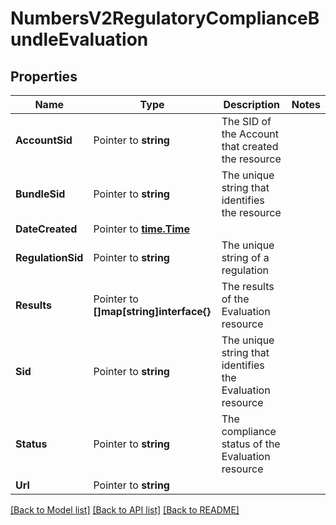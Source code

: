 # NumbersV2RegulatoryComplianceBundleEvaluation

## Properties
Name | Type | Description | Notes
------------ | ------------- | ------------- | -------------
**AccountSid** | Pointer to **string** | The SID of the Account that created the resource |
**BundleSid** | Pointer to **string** | The unique string that identifies the resource |
**DateCreated** | Pointer to [**time.Time**](time.Time.md) |  |
**RegulationSid** | Pointer to **string** | The unique string of a regulation |
**Results** | Pointer to **[]map[string]interface{}** | The results of the Evaluation resource |
**Sid** | Pointer to **string** | The unique string that identifies the Evaluation resource |
**Status** | Pointer to **string** | The compliance status of the Evaluation resource |
**Url** | Pointer to **string** |  |

[[Back to Model list]](../README.md#documentation-for-models) [[Back to API list]](../README.md#documentation-for-api-endpoints) [[Back to README]](../README.md)


